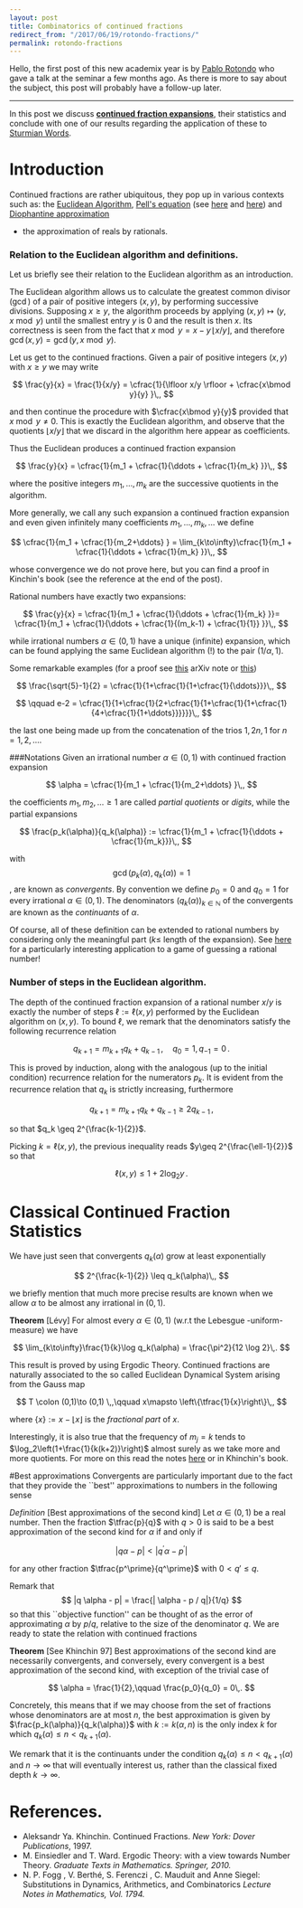 ```yaml
---
layout: post
title: Combinatorics of continued fractions 
redirect_from: "/2017/06/19/rotondo-fractions/"
permalink: rotondo-fractions
---
```


Hello, the first post of this new academix year is by [Pablo Rotondo](https://www.irif.fr/users/rotondo/index) 
who gave a talk at the seminar a few months ago. As there is more to say about 
the subject, this post will probably have a follow-up later.

-----

In this post we discuss 
**[continued fraction expansions](https://en.wikipedia.org/wiki/Continued_fraction)**, 
their statistics and conclude with one of our results regarding the application 
of these to [Sturmian Words](https://en.wikipedia.org/wiki/Sturmian_word).

# Introduction
Continued fractions are rather ubiquitous, they pop up in various contexts such as: 
the [Euclidean Algorithm](https://en.wikipedia.org/wiki/Euclidean_algorithm), 
[Pell's equation](https://en.wikipedia.org/wiki/Pell%27s_equation) (see 
[here](http://www-bcf.usc.edu/~lototsky/PiMuEp/Pell-IMO.pdf) and 
[here](http://math.stanford.edu/~jbooher/expos/continued_fractions.pdf)) and 
[Diophantine approximation](https://en.wikipedia.org/wiki/Diophantine_approximation) 
- the approximation of reals by rationals.

### Relation to the Euclidean algorithm and definitions.

Let us briefly see their relation to the Euclidean algorithm as an introduction.

The Euclidean algorithm allows us to calculate the greatest common divisor ($\gcd$) of 
a pair of positive integers $(x,y)$, by performing successive divisions. Supposing
$x\geq y$, the algorithm proceeds by applying $(x,y)\mapsto (y,x\bmod y)$ until the
smallest entry $y$ is $0$ and the result is then $x$. Its correctness is seen from the fact
that $x\bmod y = x - y \, \lfloor x/y\rfloor$, and therefore $\gcd(x,y)=\gcd(y,x\bmod y)$.

Let us get to the continued fractions. Given a pair of positive integers $(x,y)$
with $x\geq y$ we may write

$$
\frac{y}{x} = \frac{1}{x/y} = \cfrac{1}{\lfloor x/y \rfloor + \cfrac{x\bmod y}{y} }\,,
$$

and then continue the procedure with $\cfrac{x\bmod y}{y}$ provided that $x\bmod y \neq 0$. This is
exactly the Euclidean algorithm, and observe that the quotients $\lfloor x/y\rfloor$
that we discard in the algorithm here appear as coefficients.

Thus the Euclidean produces a continued fraction expansion 

$$
\frac{y}{x} = \cfrac{1}{m_1 + \cfrac{1}{\ddots + \cfrac{1}{m_k} }}\,,
$$

where the positive integers $m_1,\ldots,m_k$ are the successive quotients in the algorithm.

More generally, we call any such expansion a continued fraction expansion and even given infinitely many coefficients $m_1,\ldots,m_k,\ldots$ we define

$$
\cfrac{1}{m_1 + \cfrac{1}{m_2+\ddots} } = \lim_{k\to\infty}\cfrac{1}{m_1 + \cfrac{1}{\ddots + \cfrac{1}{m_k} }}\,,
$$

whose convergence we do not prove here, but you can find a proof in Kinchin's book 
(see the reference at the end of the post).

Rational numbers have exactly two expansions:

$$
\frac{y}{x} = \cfrac{1}{m_1 + \cfrac{1}{\ddots + \cfrac{1}{m_k} }}= \cfrac{1}{m_1 + \cfrac{1}{\ddots + \cfrac{1}{(m_k-1) + \cfrac{1}{1}} }}\,,
$$

while irrational numbers $\alpha\in (0,1)$ have a unique (infinite) expansion, 
which can be found applying the same Euclidean algorithm (!) to the pair $(1/\alpha,1)$.

Some remarkable examples  (for a proof see [this](https://arxiv.org/abs/math/0601660) 
arXiv note or [this](https://topologicalmusings.wordpress.com/2008/08/04/continued-fraction-for-e/))

$$
\frac{\sqrt{5}-1}{2} = \cfrac{1}{1+\cfrac{1}{1+\cfrac{1}{\ddots}}}\,,
$$

$$
\qquad e-2 = \cfrac{1}{1+\cfrac{1}{2+\cfrac{1}{1+\cfrac{1}{1+\cfrac{1}{4+\cfrac{1}{1+\ddots}}}}}}\,,
$$

the last one being made up from the concatenation of the trios $1,2n,1$ for $n=1,2,\ldots$.

###Notations 
Given an irrational number $\alpha \in (0,1)$ with continued fraction expansion

$$
\alpha  = \cfrac{1}{m_1 + \cfrac{1}{m_2+\ddots} }\,,
$$

the coefficients $m_1,m_2,\ldots \geq 1$ are called _partial quotients_ or _digits_, while the partial expansions

$$
\frac{p_k(\alpha)}{q_k(\alpha)} := \cfrac{1}{m_1 + \cfrac{1}{\ddots + \cfrac{1}{m_k}}}\,,
$$

with 
$$
\gcd(p_k(\alpha),q_k(\alpha)) = 1
$$, 
are known as *convergents*. By convention we define $p_0=0$ and $q_0=1$ for every irrational $\alpha\in (0,1)$. The denominators $(q_k(\alpha))_{k\in \mathbb{N}}$ of the convergents are known as the *continuants* of $\alpha$.

Of course, all of these definition can be extended to rational numbers by considering only the meaningful part ($k\leq$ length of the expansion). See [here](http://stackoverflow.com/questions/5440688/the-guess-the-number-game-for-arbitrary-rational-numbers) for a particularly interesting application to a game of guessing a rational number!


### Number of steps in the Euclidean algorithm.

The depth of the continued fraction expansion of a rational number $x/y$ is exactly the number of steps $\ell:=\ell(x,y)$ performed by the Euclidean algorithm on $(x,y)$. To bound $\ell$, we remark that the denominators satisfy the following recurrence relation

$$
q_{k+1} = m_{k+1}q_k + q_{k-1}\,,\quad q_0=1,q_{-1}=0\,.
$$

This is proved by induction, along with the analogous (up to the initial condition) recurrence relation for the numerators $p_k$. 
It is evident from the recurrence relation that $q_k$ is strictly increasing, furthermore

$$
q_{k+1} = m_{k+1}q_k + q_{k-1} \geq 2 q_{k-1}\,,
$$

so that $q_k \geq 2^{\frac{k-1}{2}}$.

Picking $k=\ell(x,y)$, the previous inequality reads $y\geq 2^{\frac{\ell-1}{2}}$ so that 

$$ 
\ell(x,y) \leq 1 + 2 \log_2 y\,. 
$$


# Classical Continued Fraction Statistics
We have just seen that convergents $q_k(\alpha)$ grow at least exponentially

$$
2^{\frac{k-1}{2}} \leq q_k(\alpha)\,,
$$

we briefly mention that much more precise results are known when we allow $\alpha$ to be almost any irrational in $(0,1)$.

**Theorem** [Lévy]
For almost every $\alpha\in (0,1)$ (w.r.t the Lebesgue -uniform- measure) we have

$$
\lim_{k\to\infty}\frac{1}{k}\log q_k(\alpha) = \frac{\pi^2}{12 \log 2}\,.
$$


This result is proved by using Ergodic Theory. Continued fractions are naturally associated to the
so called Euclidean Dynamical System arising from the Gauss map

$$
T \colon (0,1)\to (0,1) \,,\qquad x\mapsto \left\{\tfrac{1}{x}\right\}\,,
$$

where $\{x\}:=x-\lfloor x\rfloor$ is the _fractional part_ of $x$.

Interestingly, it is also true that the frequency of $m_j=k$ tends to
$\log_2\left(1+\frac{1}{k(k+2)}\right)$ almost surely as we take more and more quotients.
For more on this read the notes 
[here](http://www.maths.manchester.ac.uk/~cwalkden/ergodic-theory/ergodic_theory.pdf) 
or in Khinchin's book.

#Best approximations
Convergents are particularly important due to the fact that they provide the ``best'' approximations to numbers in the following sense

_Definition_ [Best approximations of the second kind]
Let $\alpha \in (0,1)$ be a real number. Then the fraction $\tfrac{p}{q}$ with $q>0$ is said to be a best approximation of the second kind for $\alpha$ if and only if

$$
|q \alpha - p| < |q^\prime \alpha - p^\prime|
$$

for any other fraction $\tfrac{p^\prime}{q^\prime}$ with $0<
q \prime \leq q$.

Remark that 
$$
|q \alpha - p| = \frac{| \alpha - p / q|}{1/q}
$$ so that this ``objective function'' can be thought of as the error of approximating $\alpha$ by $p/q$, relative to the size of the denominator $q$. We are ready to state the relation with continued fractions

**Theorem** [See Khinchin 97]
Best approximations of the second kind are necessarily convergents, and conversely, every convergent is a best approximation of the second kind, with exception of the trivial case of

$$
\alpha = \frac{1}{2},\qquad \frac{p_0}{q_0} = 0\,.
$$

Concretely, this means that if we may choose from the set of fractions whose denominators are at most $n$, the best approximation is given by $\frac{p_k(\alpha)}{q_k(\alpha)}$ with $k:= k(\alpha,n)$ is the only index $k$ for which $q_k(\alpha)\leq n < q_{k+1}(\alpha)$.


We remark that it is the continuants under the condition $q_k(\alpha)\leq n < q_{k+1}(\alpha)$ and $n\to \infty$ that will eventually interest us, rather than the classical fixed depth $k\to \infty$.

# References.

* Aleksandr Ya. Khinchin. Continued Fractions.  _New York: Dover Publications_, 1997.
* M. Einsiedler and T. Ward. Ergodic Theory: with a view towards Number Theory. _Graduate Texts
in Mathematics. Springer, 2010._
* N. P. Fogg , V. Berthé, S. Ferenczi , C. Mauduit and Anne Siegel: Substitutions in Dynamics, Arithmetics, and Combinatorics _Lecture Notes in Mathematics, Vol. 1794._
